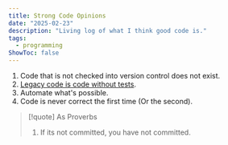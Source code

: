```yaml
---
title: Strong Code Opinions
date: "2025-02-23"
description: "Living log of what I think good code is."
tags:
  - programming
ShowToc: false
---
```


1. Code that is not checked into version control does not exist.
2. [Legacy code is code without tests](https://understandlegacycode.com/blog/what-is-legacy-code-is-it-code-without-tests/).
3. Automate what's possible.
4. Code is never correct the first time (Or the second).

> [!quote] As Proverbs
> 1. If its not committed, you have not committed.
